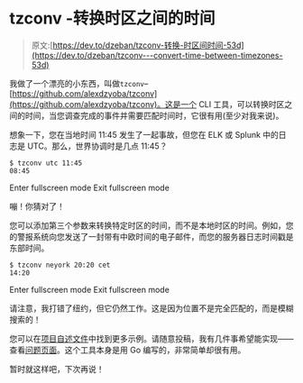 # tzconv -转换时区之间的时间

> 原文:[https://dev.to/dzeban/tzconv-转换-时区间时间-53d](https://dev.to/dzeban/tzconv---convert-time-between-timezones-53d)

我做了一个漂亮的小东西，叫做`tzconv`–[https://github.com/alexdzyoba/tzconv](https://github.com/alexdzyoba/tzconv)。这是一个 CLI 工具，可以转换时区之间的时间，当您调查完成的事件并需要匹配时间时，它很有用(至少对我来说)。

想象一下，您在当地时间 11:45 发生了一起事故，但您在 ELK 或 Splunk 中的日志是 UTC。那么，世界协调时是几点 11:45？

```
$ tzconv utc 11:45
08:45 
```

Enter fullscreen mode Exit fullscreen mode

嘣！你猜对了！

您可以添加第三个参数来转换特定时区的时间，而不是本地时区的时间。例如，您的警报系统向您发送了一封带有中欧时间的电子邮件，而您的服务器日志时间戳是东部时间。

```
$ tzconv neyork 20:20 cet
14:20 
```

Enter fullscreen mode Exit fullscreen mode

请注意，我打错了纽约，但它仍然工作。这是因为位置不是完全匹配的，而是模糊搜索的！

您可以在[项目自述文件](https://github.com/alexdzyoba/tzconv/blob/master/README.md#examples)中找到更多示例。请随意投稿，我有几件事希望能实现——查看[问题页面](https://github.com/alexdzyoba/tzconv/issues)。这个工具本身是用 Go 编写的，非常简单却很有用。

暂时就这样吧，下次再说！